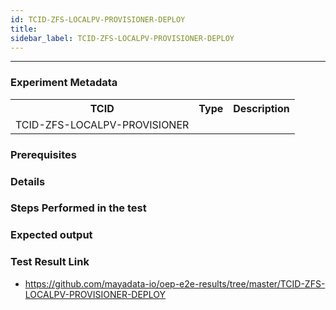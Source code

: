```yaml
---
id: TCID-ZFS-LOCALPV-PROVISIONER-DEPLOY
title: 
sidebar_label: TCID-ZFS-LOCALPV-PROVISIONER-DEPLOY
---
```

------

### Experiment Metadata

<table>
  <tr>
    <th> TCID </th>
    <th> Type </th>
    <th> Description </th>
  </tr>
  <tr>
    <td>TCID-ZFS-LOCALPV-PROVISIONER</td>
    <td></td>
    <td></td>
  </tr>
</table>

### Prerequisites


### Details


### Steps Performed in the test



### Expected output


### Test Result Link

- https://github.com/mayadata-io/oep-e2e-results/tree/master/TCID-ZFS-LOCALPV-PROVISIONER-DEPLOY

